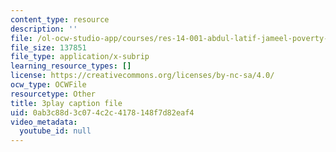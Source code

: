 ```yaml
---
content_type: resource
description: ''
file: /ol-ocw-studio-app/courses/res-14-001-abdul-latif-jameel-poverty-action-lab-executive-training-evaluating-social-programs-2009-spring-2009/0ab3c88d3c074c2c4178148f7d82eaf4_Hz1S82W8F04.srt
file_size: 137851
file_type: application/x-subrip
learning_resource_types: []
license: https://creativecommons.org/licenses/by-nc-sa/4.0/
ocw_type: OCWFile
resourcetype: Other
title: 3play caption file
uid: 0ab3c88d-3c07-4c2c-4178-148f7d82eaf4
video_metadata:
  youtube_id: null
---
```

